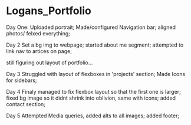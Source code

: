 # Logans_Portfolio

Day One:
Uploaded portrait;
Made/configured Navigation bar;
aligned photos/ felxed everything;

Day 2
Set a bg img to webpage;
started about me segment;
attempted to link nav to artices on page;

still figuring out layout of portfolio...

Day 3
Struggled with layout of flexboxes in 'projects' section;
Made Icons for sidebars;

Day 4
Finaly managed to fix flexbox layout so that the first one is larger;
fixed bg image so it didnt shrink into oblivion, same with icons;
added contact section;

Day 5
Attempted Media queries, added alts to all images;
added footer;
